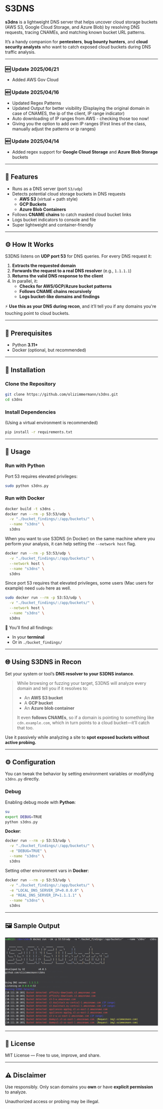 # S3DNS

**s3dns** is a lightweight DNS server that helps uncover cloud storage buckets (AWS S3, Google Cloud Storage, and Azure Blob) by resolving DNS requests, tracing CNAMEs, and matching known bucket URL patterns.

It’s a handy companion for **pentesters**, **bug bounty hunters**, and **cloud security analysts** who want to catch exposed cloud buckets during DNS traffic analysis.

---
### 🆕 Update 2025/06/21

- Added AWS Gov Cloud

### 🆕 Update 2025/04/16

- Updated Regex Patterns
- Updated Output for better visibility (Displaying the original domain in case of CNAMES, the ip of the client, IP range indicator)
- Auto downloading of IP ranges from AWS - checking those too now!
- Giving you the option to add own IP ranges (First lines of the class, manually adjust the patterns or ip ranges)


### 🆕 Update 2025/04/14

- Added regex support for **Google Cloud Storage** and **Azure Blob Storage** buckets

---

## 🚀 Features

- Runs as a DNS server (port `53/udp`)
- Detects potential cloud storage buckets in DNS requests
  - **AWS S3** (virtual + path style)
  - **GCP Buckets**
  - **Azure Blob Containers**
- Follows **CNAME chains** to catch masked cloud bucket links
- Logs bucket indicators to console and file
- Super lightweight and container-friendly

---

## ⚙️ How It Works

S3DNS listens on **UDP port 53** for DNS queries. For every DNS request it:

1. **Extracts the requested domain**
2. **Forwards the request to a real DNS resolver** (e.g., `1.1.1.1`)
3. **Returns the valid DNS response to the client**
4. In parallel, it:
   - **Checks for AWS/GCP/Azure bucket patterns**
   - **Follows CNAME chains recursively**
   - **Logs bucket-like domains and findings**

⚡ **Use this as your DNS during recon**, and it’ll tell you if any domains you're touching point to cloud buckets.

---

## 🧱 Prerequisites

- Python **3.11+**
- Docker (optional, but recommended)

---

## 🔧 Installation

### Clone the Repository

```bash
git clone https://github.com/olizimmermann/s3dns.git
cd s3dns
```

### Install Dependencies

(Using a virtual environment is recommended)

```bash
pip install -r requirements.txt
```

---

## 🧪 Usage

### Run with Python

Port 53 requires elevated privileges:

```bash
sudo python s3dns.py
```

### Run with Docker

```bash
docker build -t s3dns .
docker run --rm -p 53:53/udp \
  -v "./bucket_findings/:/app/buckets/" \
  --name "s3dns" \
  s3dns
```

When you want to use S3DNS (in Docker) on the same machine where you perform your analysis, it can help setting the `--network host` flag. 

```bash
docker run --rm -p 53:53/udp \
  -v "./bucket_findings/:/app/buckets/" \
  --network host \
  --name "s3dns" \
  s3dns
```
Since port 53 requires that elevated privileges, some users (Mac users for example) need `sudo` here as well.

```bash
sudo docker run --rm -p 53:53/udp \
  -v "./bucket_findings/:/app/buckets/" \
  --network host \
  --name "s3dns" \
  s3dns
```

📁 You'll find all findings:
- In your **terminal**
- Or in `./bucket_findings/`

---

## 🌐 Using S3DNS in Recon

Set your system or tool’s **DNS resolver to your S3DNS instance**.

> While browsing or fuzzing your target, S3DNS will analyze every domain and tell you if it resolves to:
> - An **AWS S3 bucket**
> - A **GCP bucket**
> - An **Azure blob container**
>
> It even **follows CNAMEs**, so if a domain is pointing to something like `cdn.example.com`, which in turn points to a cloud bucket—it’ll catch that too.

Use it passively while analyzing a site to **spot exposed buckets without active probing.**

---

## ⚙️ Configuration

You can tweak the behavior by setting environment variables or modifying `s3dns.py` directly.

### Debug

Enabling debug mode with **Python**:

```bash
su
export DEBUG=TRUE
python s3dns.py
```

**Docker**:

```bash
docker run --rm -p 53:53/udp \
  -v "./bucket_findings/:/app/buckets/" \
  -e "DEBUG=TRUE" \
  --name "s3dns" \
  s3dns
```

Setting other environment vars in **Docker**:

```bash
docker run --rm -p 53:53/udp \
  -v "./bucket_findings/:/app/buckets/" \
  -e "LOCAL_DNS_SERVER_IP=0.0.0.0" \
  -e "REAL_DNS_SERVER_IP=1.1.1.1" \
  --name "s3dns" \
  s3dns
```

---

## 🖼️ Sample Output

![Sample Output Docker](https://github.com/olizimmermann/s3dns/blob/main/images/output.png)

---

## 📄 License

MIT License — Free to use, improve, and share.

---

## ⚠️ Disclaimer

Use responsibly. Only scan domains you **own** or have **explicit permission** to analyze.

Unauthorized access or probing may be illegal.
